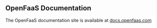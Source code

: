 ## OpenFaaS Documentation

The OpenFaaS documentation site is available at [docs.openfaas.com](https://docs.openfaas.com/)

